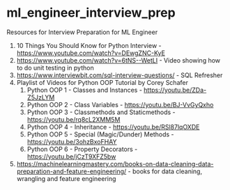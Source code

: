 # ml_engineer_interview_prep
Resources for Interview Preparation for ML Engineer

1. 10 Things You Should Know for Python Interview - https://www.youtube.com/watch?v=DEwgZNC-KyE
2. https://www.youtube.com/watch?v=6tNS--WetLI - Video showing how to do unit testing in python
3. https://www.interviewbit.com/sql-interview-questions/ - SQL Refresher
4. Playlist of Videos for Python OOP Tutorial by Corey Schafer
   1. Python OOP 1 - Classes and Instances - https://youtu.be/ZDa-Z5JzLYM
   2. Python OOP 2 - Class Variables - https://youtu.be/BJ-VvGyQxho
   3. Python OOP 3 - Classmethods and Staticmethods - https://youtu.be/rq8cL2XMM5M
   4. Python OOP 4 - Inheritance - https://youtu.be/RSl87lqOXDE
   5. Python OOP 5 - Special (Magic/Dunder) Methods - https://youtu.be/3ohzBxoFHAY
   6. Python OOP 6 - Property Decorators - https://youtu.be/jCzT9XFZ5bw
5. https://machinelearningmastery.com/books-on-data-cleaning-data-preparation-and-feature-engineering/ - books for data cleaning, wrangling and feature engineering
